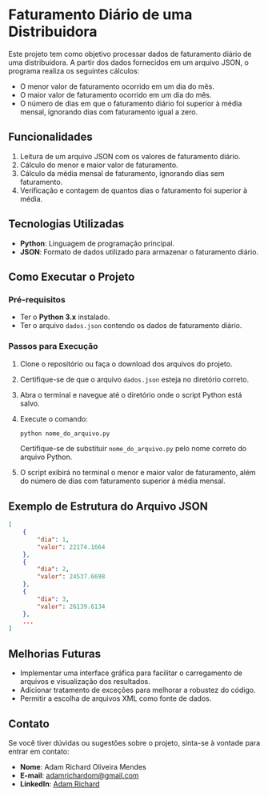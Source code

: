# Faturamento Diário de uma Distribuidora

Este projeto tem como objetivo processar dados de faturamento diário de uma distribuidora. A partir dos dados fornecidos em um arquivo JSON, o programa realiza os seguintes cálculos:

- O menor valor de faturamento ocorrido em um dia do mês.
- O maior valor de faturamento ocorrido em um dia do mês.
- O número de dias em que o faturamento diário foi superior à média mensal, ignorando dias com faturamento igual a zero.

## Funcionalidades

1. Leitura de um arquivo JSON com os valores de faturamento diário.
2. Cálculo do menor e maior valor de faturamento.
3. Cálculo da média mensal de faturamento, ignorando dias sem faturamento.
4. Verificação e contagem de quantos dias o faturamento foi superior à média.

## Tecnologias Utilizadas

- **Python**: Linguagem de programação principal.
- **JSON**: Formato de dados utilizado para armazenar o faturamento diário.

## Como Executar o Projeto

### Pré-requisitos

- Ter o **Python 3.x** instalado.
- Ter o arquivo `dados.json` contendo os dados de faturamento diário.

### Passos para Execução

1. Clone o repositório ou faça o download dos arquivos do projeto.
2. Certifique-se de que o arquivo `dados.json` esteja no diretório correto.
3. Abra o terminal e navegue até o diretório onde o script Python está salvo.
4. Execute o comando:

   ```bash
   python nome_do_arquivo.py
   ```

   Certifique-se de substituir `nome_do_arquivo.py` pelo nome correto do arquivo Python.

5. O script exibirá no terminal o menor e maior valor de faturamento, além do número de dias com faturamento superior à média mensal.

## Exemplo de Estrutura do Arquivo JSON

```json
[
    {
        "dia": 1,
        "valor": 22174.1664
    },
    {
        "dia": 2,
        "valor": 24537.6698
    },
    {
        "dia": 3,
        "valor": 26139.6134
    },
    ...
]
```

## Melhorias Futuras

- Implementar uma interface gráfica para facilitar o carregamento de arquivos e visualização dos resultados.
- Adicionar tratamento de exceções para melhorar a robustez do código.
- Permitir a escolha de arquivos XML como fonte de dados.

## Contato

Se você tiver dúvidas ou sugestões sobre o projeto, sinta-se à vontade para entrar em contato:

- **Nome**: Adam Richard Oliveira Mendes
- **E-mail**: adamrichardom@gmail.com
- **LinkedIn**: [Adam Richard](https://www.linkedin.com/in/adam-richardmendes/)
